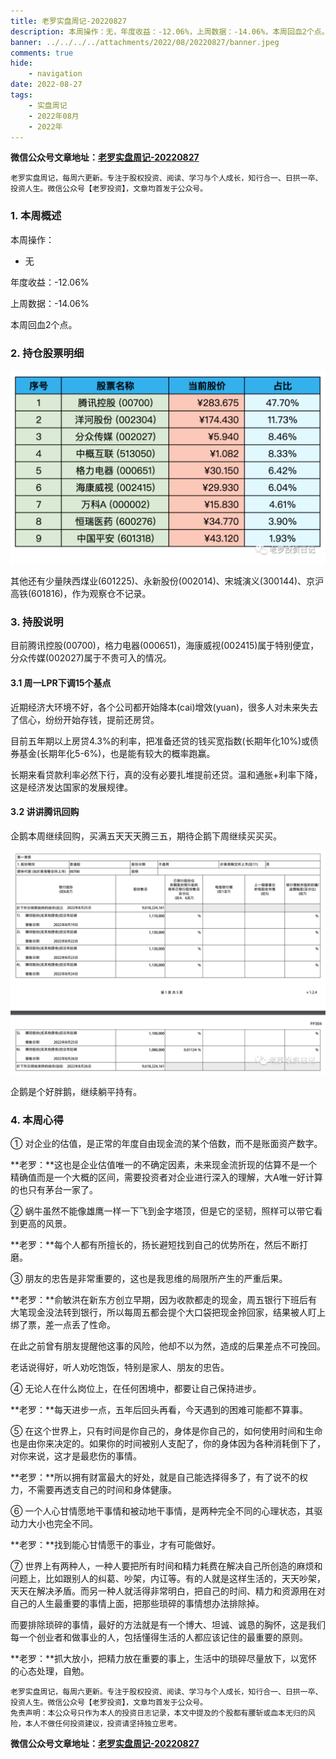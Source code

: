 ```yaml
---
title: 老罗实盘周记-20220827
description: 本周操作：无，年度收益：-12.06%，上周数据：-14.06%，本周回血2个点。其他还有少量陕西煤业(601225)、永新股份(002014)、宋城演义(300144)、京沪高铁(601816)，作为观察仓不记录。目前腾讯控股(00700)，格力电器(000651)，海康威视(002415)属于特别便宜，分众传媒(002027)属于不贵可入的情况。
banner: ../../../../attachments/2022/08/20220827/banner.jpeg
comments: true
hide:
    - navigation
date: 2022-08-27
tags:
    - 实盘周记
    - 2022年08月
    - 2022年
---
```


__微信公众号文章地址：[老罗实盘周记-20220827](https://mp.weixin.qq.com/s/ec81Qui0lgwtuSOjG0vVXQ)__

```
老罗实盘周记，每周六更新。专注于股权投资、阅读、学习与个人成长，知行合一、日拱一卒、投资人生。微信公众号【老罗投资】，文章均首发于公众号。
```

### 1. 本周概述

本周操作：

+ 无

年度收益：<span class="green">-12.06%</span>

上周数据：<span class="green">-14.06%</span>

本周回血2个点。

### 2. 持仓股票明细

![持仓股票明细 (港股已换算为人民币)](../../../attachments/2022/08/20220827/1.png)

其他还有少量陕西煤业(601225)、永新股份(002014)、宋城演义(300144)、京沪高铁(601816)，作为观察仓不记录。

### 3. 持股说明

目前腾讯控股(00700)，格力电器(000651)，海康威视(002415)属于特别便宜，分众传媒(002027)属于不贵可入的情况。

#### 3.1 周一LPR下调15个基点

近期经济大环境不好，各个公司都开始降本(cai)增效(yuan)，很多人对未来失去了信心，纷纷开始存钱，提前还房贷。

目前五年期以上房贷4.3%的利率，把准备还贷的钱买宽指数(长期年化10%)或债券基金(长期年化5-6%)，也是能有较大的概率跑赢。

长期来看贷款利率必然下行，真的没有必要扎堆提前还贷。温和通胀+利率下降，这是经济发达国家的发展规律。

#### 3.2 讲讲腾讯回购

企鹅本周继续回购，买满五天天天腾三五，期待企鹅下周继续买买买。

![讲讲腾讯回购](../../../attachments/2022/08/20220827/2.png)

企鹅是个好胖鹅，继续躺平持有。

### 4. 本周心得

① 对企业的估值，是正常的年度自由现金流的某个倍数，而不是账面资产数字。

**老罗：**这也是企业估值唯一的不确定因素，未来现金流折现的估算不是一个精确值而是一个大概的区间，需要投资者对企业进行深入的理解，大A唯一好计算的也只有茅台一家了。

② 蜗牛虽然不能像雄鹰一样一下飞到金字塔顶，但是它的坚韧，照样可以带它看到更高的风景。

**老罗：**每个人都有所擅长的，扬长避短找到自己的优势所在，然后不断打磨。

③ 朋友的忠告是非常重要的，这也是我思维的局限所产生的严重后果。

**老罗：**俞敏洪在新东方创立早期，因为收款都走的现金，周五银行下班后有大笔现金没法转到银行，所以每周五都会提个大口袋把现金拎回家，结果被人盯上绑了票，差一点丢了性命。

在此之前曾有朋友提醒他这事的风险，他却不以为然，造成的后果差点不可挽回。

老话说得好，听人劝吃饱饭，特别是家人、朋友的忠告。

④ 无论人在什么岗位上，在任何困境中，都要让自己保持进步。

**老罗：**每天进步一点，五年后回头再看，今天遇到的困难可能都不算事。

⑤ 在这个世界上，只有时间是你自己的，身体是你自己的，如何使用时间和生命也是由你来决定的。如果你的时间被别人支配了，你的身体因为各种消耗倒下了，对你来说，这才是最悲伤的事情。

**老罗：**所以拥有财富最大的好处，就是自己能选择得多了，有了说不的权力，不需要再透支自己的时间和身体健康。

⑥ 一个人心甘情愿地干事情和被动地干事情，是两种完全不同的心理状态，其驱动力大小也完全不同。

**老罗：**找到能心甘情愿干的事业，才有可能做好。

⑦ 世界上有两种人，一种人要把所有时间和精力耗费在解决自己所创造的麻烦和问题上，比如跟别人的纠葛、吵架，内讧等。有的人就是这样生活的，天天吵架，天天在解决矛盾。而另一种人就活得非常明白，把自己的时间、精力和资源用在对自己的人生最重要的事情上面，把那些琐碎的事情想办法排除掉。

而要排除琐碎的事情，最好的方法就是有一个博大、坦诚、诚恳的胸怀，这是我们每一个创业者和做事业的人，包括懂得生活的人都应该记住的最重要的原则。

**老罗：**抓大放小，把精力放在重要的事上，生活中的琐碎尽量放下，以宽怀的心态处理，自勉。

```
老罗实盘周记，每周六更新。专注于股权投资、阅读、学习与个人成长，知行合一、日拱一卒、投资人生。微信公众号【老罗投资】，文章均首发于公众号。
免责声明：本公众号只作为本人的投资日志记录，本文中提及的个股都有腰斩或血本无归的风险，本人不做任何投资建议，投资请坚持独立思考。
```

__微信公众号文章地址：[老罗实盘周记-20220827](https://mp.weixin.qq.com/s/ec81Qui0lgwtuSOjG0vVXQ)__